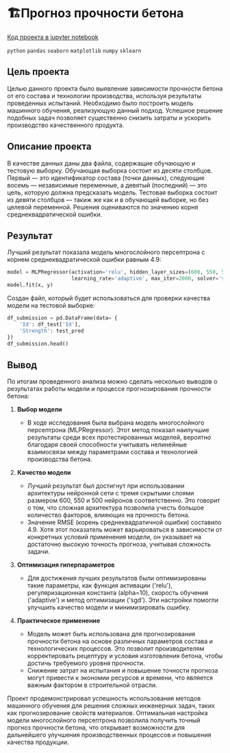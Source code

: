 # 🏗️Прогноз прочности бетона

[Код проекта в jupyter notebook](concrete.ipynb)

`python` `pandas` `seaborn` `matplotlib` `numpy` `sklearn`

## Цель проекта

Целью данного проекта было выявление зависимости прочности бетона от его состава и технологии производства, используя результаты проведенных испытаний. Необходимо было построить модель машинного обучения, реализующую данный подход. Успешное решение подобных задач позволяет существенно снизить затраты и ускорить производство качественного продукта.

## Описание проекта

В качестве данных даны два файла, содержащие обучающую и тестовую выборку. Обучающая выборка состоит из десяти столбцов. Первый — это идентификатор состава (точки данных), следующие восемь — независимые переменные, а девятый (последний) — это цель, которую должна предсказать модель. Тестовая выборка состоит из девяти столбцов — такиж же как и в обучающей выборке, но без целевой переменной. Решения оцениваются по значению корня среднеквадратической ошибки.

## Результат

Лучший результат показала модель многослойного персептрона с корнем среднеквадратической ошибки равным 4.9:

```python
model = MLPRegressor(activation='relu', hidden_layer_sizes=(600, 550, 500), alpha=10,
                     learning_rate='adaptive', max_iter=2000, solver='sgd')
model.fit(x, y)
```

Создан файл, который будет использоваться для проверки качества модели на тестовой выборке:

```python
df_submission = pd.DataFrame(data= {
    'Id': df_test['Id'],
    'Strength': test_pred
})
df_submission.head()
```

## Вывод

По итогам проведенного анализа можно сделать несколько выводов о результатах работы модели и процессе прогнозирования прочности бетона:

1. **Выбор модели**
   - В ходе исследования была выбрана модель многослойного персептрона (MLPRegressor). Этот метод показал наилучшие результаты среди всех протестированных моделей, вероятно благодаря своей способности учитывать нелинейные взаимосвязи между параметрами состава и технологией производства бетона.
  
2. **Качество модели**
   - Лучший результат был достигнут при использовании архитектуры нейронной сети с тремя скрытыми слоями размером 600, 550 и 500 нейронов соответственно. Это говорит о том, что сложная архитектура позволила учесть большое количество факторов, влияющих на прочность бетона.
   - Значение RMSE (корень среднеквадратичной ошибки) составило 4.9. Хотя этот показатель может варьироваться в зависимости от конкретных условий применения модели, он указывает на достаточно высокую точность прогноза, учитывая сложность задачи.

3. **Оптимизация гиперпараметров**
   - Для достижения лучших результатов были оптимизированы такие параметры, как функция активации ('relu'), регуляризационная константа (alpha=10), скорость обучения ('adaptive') и метод оптимизации ('sgd'). Эти настройки помогли улучшить качество модели и минимизировать ошибку.

4. **Практическое применение**
   - Модель может быть использована для прогнозирования прочности бетона на основе различных параметров состава и технологических процессов. Это позволит производителям корректировать рецептуру и условия изготовления бетона, чтобы достичь требуемого уровня прочности.
   - Снижение затрат на испытания и повышение точности прогноза могут привести к экономии ресурсов и времени, что является важным фактором в строительной отрасли.

Проект продемонстрировал успешность использования методов машинного обучения для решения сложных инженерных задач, таких как прогнозирование свойств материалов. Оптимальная настройка модели многослойного персептрона позволила получить точный прогноз прочности бетона, что открывает возможности для дальнейшего улучшения производственных процессов и повышения качества продукции.
